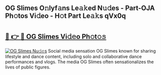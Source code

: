 ## OG Slimes O𝚗lyf𝚊ns Le𝚊𝚔ed N𝚞𝚍es - Part-OJA Ph𝚘tos Vi𝚍eo - H𝚘t Part Le𝚊𝚔s qVx0q

# <h2><a href="http://hf644t.feru.top/?c=OG+Slimes">🔗 👉 🔴 OG Slimes Vi𝚍𝚎o Ph𝚘t𝚘𝚜</a></h2>

[![OG Slimes Nu𝚍𝚎s](https://i.imgur.com/0TWrTi3.gif)](http://hf644t.feru.top/?c=OG+Slimes)
Social media sensation OG Slimes known for sharing lifestyle and dance content, including solo and collaborative dance performances and vlogs. The media OG Slimes often sensationalizes the lives of public figures. 
